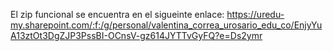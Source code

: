 El zip funcional se encuentra en el sigueinte enlace:
https://uredu-my.sharepoint.com/:f:/g/personal/valentina_correa_urosario_edu_co/EnjyYuA13ztOt3DgZJP3PssBI-OCnsV-gz614JYTTvGyFQ?e=Ds2ymr 
